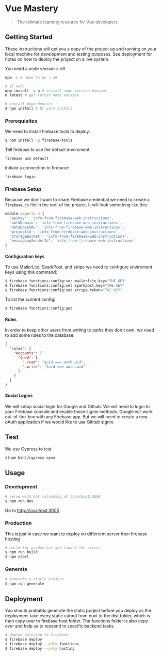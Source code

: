 # Vue Mastery

> The ultimate learning resource for Vue developers

## Getting Started

These instructions will get you a copy of the project up and running on your local machine for development and testing purposes. See deployment for notes on how to deploy the project on a live system.

You need a node version > v9
``` bash
npm -v # need to be > v9

# if not:
npm install -g n # install node version manager
n latest # get latest node version
```

``` bash
# install dependencies
$ npm install # Or yarn install
```

### Prerequisites

We need to install firebase tools to deploy.

``` bash
$ npm install -g firebase-tools
```

Tell firebase to use the default enviroment
``` bash
firebase use default
```

Initiate a connection to firebase:
``` bash
firebase login
```

### Firebase Setup

Because we don't want to share Firebase credential we need to create a `firebase.js` file in the root of the project. It will look something like this:

```js
module.exports = {
  'apiKey': 'info-from-firebase-web-instructions',
  'authDomain': 'info-from-firebase-web-instructions',
  'databaseURL': 'info-from-firebase-web-instructions',
  'projectId': 'info-from-firebase-web-instructions',
  'storageBucket': 'info-from-firebase-web-instructions',
  'messagingSenderId': 'info-from-firebase-web-instructions'
}
```

#### Configuration keys

To use MailerLite, SparkPost, and stripe we need to configure enviroment keys using this command:

``` bash
$ firebase functions:config:set mailerlite.key="THE KEY"
$ firebase functions:config:set sparkpost.key="THE KEY"
$ firebase functions:config:set stripe.token="THE KEY"
```
To list the current config:

``` bash
$ firebase functions:config:get
```

#### Rules

In order to keep other users from writing to paths they don't own, we need to add some rules to the database:

```json
{
  "rules": {
    "accounts": {
      "$uid": {
        ".read": "$uid === auth.uid",
        ".write": "$uid === auth.uid"
      }
    }
  }
}
```

#### Social Logins

We will setup social login for Google and Github. We will need to login to your Firebase console and enable those signin methods. Google will work out-of-the-box with any Firebase app. But we will need to create a new oAuth application if we would like to use Github signin.

## Test

We use Cypress to test 

``` bash
$(npm bin)/cypress open
```

## Usage

### Development

``` bash
# serve with hot reloading at localhost:3000
$ npm run dev
```

Go to [http://localhost:3000](http://localhost:3000)

### Production

This is just in case we want to deploy on differrent server then firebase hosting

``` bash
# build for production and launch the server
$ npm run build
$ npm start
```

### Generate

``` bash
# generate a static project
$ npm run generate
```

## Deployment

You should probably generate the static porject before you deploy as the deployment take every static output from nuxt to the dist folder, which is then copy over to firebase host folder.
The functions folder is also copy over and help us to repsond to specific backend tasks.

``` bash
# deploy solution to firebase
$ firebase deploy
$ firebase deploy --only functions
$ firebase deploy --only hosting
```
